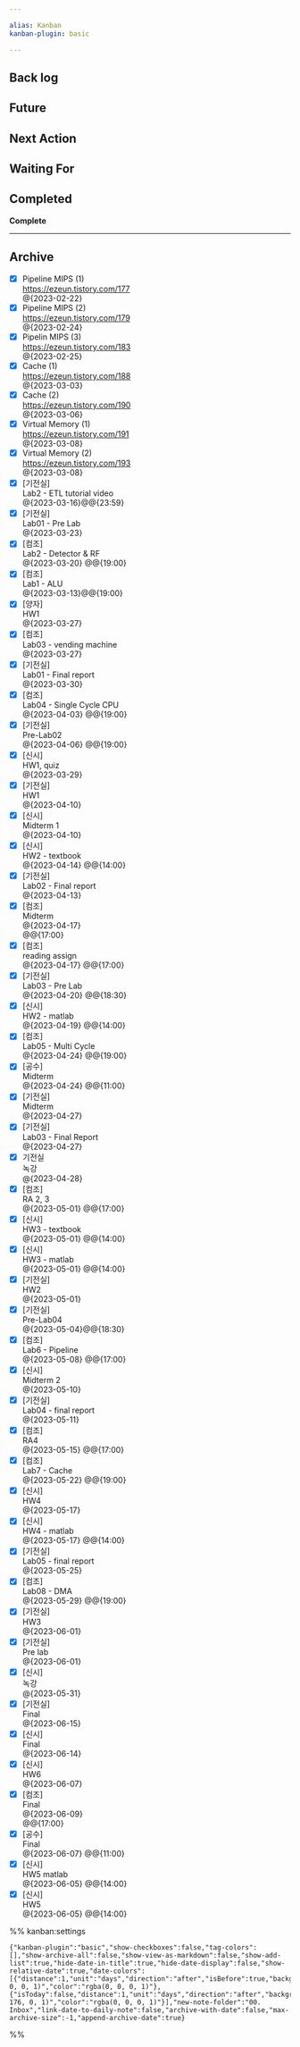 ```yaml
---

alias: Kanban
kanban-plugin: basic

---
```


## Back log



## Future



## Next Action



## Waiting For



## Completed

**Complete**


***

## Archive

- [x] Pipeline MIPS (1)<br>https://ezeun.tistory.com/177<br>@{2023-02-22}
- [x] Pipeline MIPS (2)<br>https://ezeun.tistory.com/179<br>@{2023-02-24}
- [x] Pipelin MIPS (3)<br>https://ezeun.tistory.com/183<br>@{2023-02-25}
- [x] Cache (1)<br>https://ezeun.tistory.com/188<br>@{2023-03-03}
- [x] Cache (2)<br>https://ezeun.tistory.com/190<br>@{2023-03-06}
- [x] Virtual Memory (1)<br>https://ezeun.tistory.com/191<br>@{2023-03-08}
- [x] Virtual Memory (2)<br>https://ezeun.tistory.com/193<br>@{2023-03-08}
- [x] [기전실]<br>Lab2 - ETL tutorial video<br>@{2023-03-16}@@{23:59}
- [x] [기전실]<br>Lab01 - Pre Lab<br>@{2023-03-23}
- [x] [컴조]<br>Lab2 - Detector & RF<br>@{2023-03-20} @@{19:00}
- [x] [컴조]<br>Lab1 - ALU<br>@{2023-03-13}@@{19:00}
- [x] [양자]<br>HW1<br>@{2023-03-27}
- [x] [컴조]<br>Lab03 - vending machine<br>@{2023-03-27}
- [x] [기전실]<br>Lab01 - Final report<br>@{2023-03-30}
- [x] [컴조]<br>Lab04 - Single Cycle CPU<br>@{2023-04-03} @@{19:00}
- [x] [기전실]<br>Pre-Lab02<br>@{2023-04-06} @@{19:00}
- [x] [신시]<br>HW1, quiz<br>@{2023-03-29}
- [x] [기전실]<br>HW1<br>@{2023-04-10}
- [x] [신시]<br>Midterm 1<br>@{2023-04-10}
- [x] [신시]<br>HW2 - textbook<br>@{2023-04-14} @@{14:00}
- [x] [기전실]<br>Lab02 - Final report<br>@{2023-04-13}
- [x] [컴조]<br>Midterm<br>@{2023-04-17}<br>@@{17:00}
- [x] [컴조]<br>reading assign<br>@{2023-04-17} @@{17:00}
- [x] [기전실]<br>Lab03 - Pre Lab<br>@{2023-04-20} @@{18:30}
- [x] [신시]<br>HW2 - matlab<br>@{2023-04-19} @@{14:00}
- [x] [컴조]<br>Lab05 - Multi Cycle<br>@{2023-04-24} @@{19:00}
- [x] [공수]<br>Midterm<br>@{2023-04-24} @@{11:00}
- [x] [기전실]<br>Midterm<br>@{2023-04-27}
- [x] [기전실]<br>Lab03 - Final Report<br>@{2023-04-27}
- [x] 기전실<br>녹강<br>@{2023-04-28}
- [x] [컴조]<br>RA 2, 3<br>@{2023-05-01} @@{17:00}
- [x] [신시]<br>HW3 - textbook<br>@{2023-05-01} @@{14:00}
- [x] [신시]<br>HW3 - matlab<br>@{2023-05-01} @@{14:00}
- [x] [기전실]<br>HW2<br>@{2023-05-01}
- [x] [기전실]<br>Pre-Lab04<br>@{2023-05-04}@@{18:30}
- [x] [컴조]<br>Lab6 - Pipeline<br>@{2023-05-08} @@{17:00}
- [x] [신시]<br>Midterm 2<br>@{2023-05-10}
- [x] [기전실]<br>Lab04 - final report<br>@{2023-05-11}
- [x] [컴조]<br>RA4<br>@{2023-05-15} @@{17:00}
- [x] [컴조]<br>Lab7 - Cache<br>@{2023-05-22} @@{19:00}
- [x] [신시]<br>HW4<br>@{2023-05-17}
- [x] [신시]<br>HW4 - matlab<br>@{2023-05-17} @@{14:00}
- [x] [기전실]<br>Lab05 - final report<br>@{2023-05-25}
- [x] [컴조]<br>Lab08 - DMA<br>@{2023-05-29} @@{19:00}
- [x] [기전실]<br>HW3<br>@{2023-06-01}
- [x] [기전실]<br>Pre lab<br>@{2023-06-01}
- [x] [신시]<br>녹강<br>@{2023-05-31}
- [x] [기전실]<br>Final<br>@{2023-06-15}
- [x] [신시]<br>Final<br>@{2023-06-14}
- [x] [신시]<br>HW6<br>@{2023-06-07}
- [x] [컴조]<br>Final<br>@{2023-06-09}<br>@@{17:00}
- [x] [공수]<br>Final<br>@{2023-06-07} @@{11:00}
- [x] [신시]<br>HW5 matlab<br>@{2023-06-05} @@{14:00}
- [x] [신시]<br>HW5<br>@{2023-06-05} @@{14:00}

%% kanban:settings
```
{"kanban-plugin":"basic","show-checkboxes":false,"tag-colors":[],"show-archive-all":false,"show-view-as-markdown":false,"show-add-list":true,"hide-date-in-title":true,"hide-date-display":false,"show-relative-date":true,"date-colors":[{"distance":1,"unit":"days","direction":"after","isBefore":true,"backgroundColor":"rgba(255, 0, 0, 1)","color":"rgba(0, 0, 0, 1)"},{"isToday":false,"distance":1,"unit":"days","direction":"after","backgroundColor":"rgba(255, 176, 0, 1)","color":"rgba(0, 0, 0, 1)"}],"new-note-folder":"00. Inbox","link-date-to-daily-note":false,"archive-with-date":false,"max-archive-size":-1,"append-archive-date":true}
```
%%